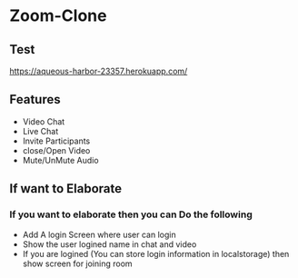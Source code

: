 # Zoom-Clone

## Test
https://aqueous-harbor-23357.herokuapp.com/

## Features
- Video Chat
- Live Chat
- Invite Participants
- close/Open Video
- Mute/UnMute Audio

## If want to Elaborate
### If you want to elaborate then you can Do the following
- Add A login Screen where user can login
- Show the user logined name in chat and video
- If you are logined (You can store login information in localstorage) then show screen for joining room 
